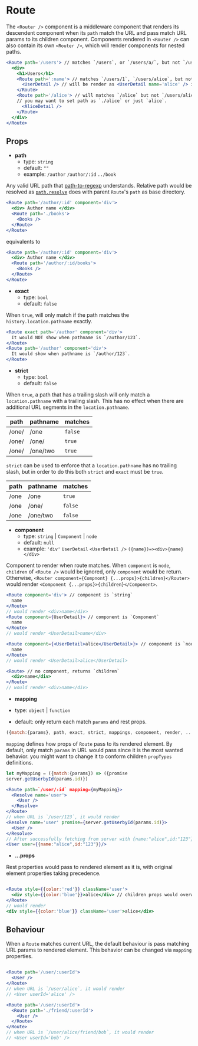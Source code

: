 #                                                                                                                                                                                                                                                                                                                                                                                                                                                                                                                                                                                                                                                                                                                                                                                                                                                                                                                                                                                                                                                                                                                                                                                                                                                                                                                                                                                                                                                                                                                                                                                                                                                                                                                                                                                                                                                                                                                                                                                                                                                                                                                                                                                                                                                                                                                                                                                                                                                                                                                                                                                                                                                                                                                                                                                                                                                                                                                                                                                                                                                                                                                                                                                                                                                                                                                                                                                                                                                                                                                                                                                                                                                                                                                                                                                           Route

The `<Router />` component is a middleware component that renders its descendent component when its `path` match the URL and pass match URL params to its children component. Components rendered in `<Router />` can also contain its own `<Router />`, which will render components for nested paths. 

```jsx
<Route path='/users'> // matches `/users`, or `/users/a/`, but not `/users1`
  <div>
    <h1>Users</h1>
    <Route path=':name'> // matches `/users/1`, `/users/alice`, but not `/users`
      <UserDetail /> // will be render as <UserDetail name='alice' /> if URL is `/user/alice`
    </Route>
    <Route path='/alice'> // will matches `/alice` but not `/users/alice` since prefixed with '/' means that it's an absolute path.
    // you may want to set path as `./alice` or just `alice`.
      <AliceDetail /> 
    </Route>   
  </div>
</Route>
```

## Props

- **path**
  - type: `string`
  - default: `""`
  - example: `/author` `/author/:id` `../book`

Any valid URL path that [path-to-regexp](https://www.npmjs.com/package/path-to-regexp) understands. Relative path would be resolved as [`path.resolve`](https://nodejs.org/dist/latest-v6.x/docs/api/path.html#path_path_resolve_paths) does with parent `Route`'s `path` as base directory.

```jsx
<Route path='/author/:id' component='div'>
  <div> Author name </div>
  <Route path='./books'>
    <Books />
  </Route>
</Route>
```

equivalents to 
```jsx
<Route path='/author/:id' component='div'>
  <div> Author name </div>
  <Route path='/author/:id/books'>
    <Books />
  </Route>
</Route>
```

- **exact**
  - type: `bool`
  - default: `false`

When `true`, will only match if the path matches the `history.location.pathname` exactly.

```jsx
<Route exact path='/author' component='div'>
  It would NOT show when pathname is `/author/123`.
</Route> 
<Route path='/author' component='div'>
  It would show when pathname is `/author/123`.
</Route>
```

- **strict**
  - type: `bool`
  - default: `false`

When `true`, a path that has a trailing slash will only match a `location.pathname` with a trailing slash. This has no effect when there are additional URL segments in the `location.pathname`.

path| pathname | matches
---|---|---
/one/|/one|`false`
/one/|/one/| `true`
/one/|/one/two|`true`

`strict` can be used to enforce that a `location.pathname` has no trailing slash, but in order to do this both `strict` and `exact` must be `true`.

path| pathname | matches
---|---|---
/one|/one|`true`
/one|/one/| `false`
/one|/one/two|`false`



- **component**
  - type: `string` | `Component` | `node`
  - default: `null`
  - example: `'div'` `UserDetail` `<UserDetail />` `({name})=><div>{name}</div>`

Component to render when route matches. When `component` is `node`, `children` of `<Route />` would be ignored, only `component` would be return. Otherwise, `<Router component={Compnont} {...props}>{children}</Router>`  would render `<Component {...props}>{children}</Component>`.

```jsx
<Route component='div'> // component is `string`
  name
</Route> 
// would render <div>name</div>
<Route component={UserDetail}> // component is `Component`
  name
</Route> 
// would render <UserDetail>name</div>

<Route component={<UserDetail>alice</UserDetail>}> // component is `node`
  name
</Route> 
// would render <UserDetail>alice</UserDetail>

<Route> // no component, returns `children`
  <div>name</div>
</Route>
// would render <div>name</div>
```

- **mapping**

 - type: `object` | `function`
 - default: only return each match `params` and rest props.
```js
({match:{params}, path, exact, strict, mappings, component, render, ...props) => ({...params,...props})
```

`mapping` defines how props of `Route` pass to its rendered element. By default, only match `params` in URL would pass since it is the most wanted behavior. you might want to change it to conform children `propTypes` definitions.

```jsx
let myMapping = ({match:{params}) => ({promise
server.getUserbyId(params.id)})

<Route path=`/user/:id` mapping={myMapping}>
  <Resolve name='user'>
    <User />
  </Resolve>
</Route>
// when URL is `/user/123`, it would render
<Resolve name='user' promise={server.getUserbyId(params.id)}>
  <User />
</Resolve>
// After successfully fetching from server with {name:"alice",id:"123"}, it would render
<User user={{name:"alice",id:"123"}}/>

```




- **...props**

Rest properties would pass to rendered element as it is, with original element properties taking precedence.

```jsx

<Route style={{color:'red'}} className='user'>
  <div style={{color:'blue'}}>alice</div> // children props would overwrites parents.
</Route>
// would render
<div style={{color:'blue'}} className='user'>alice</div>

```





## Behaviour

When a `Route` matches current URL, the default behaviour is pass matching URL params to rendered element. This behavior can be changed via `mapping` properties.

```jsx

<Route path='/user/:userId'>
  <User />
</Route>
// when URL is `/user/alice`, it would render
// <User userId='alice' />

<Route path='/user/:userId'> 
  <Route path='./friend/:userId'>
    <User />
  </Route>
</Route>
// when URL is `/user/alice/friend/bob`, it would render
// <User userId='bob' />
```